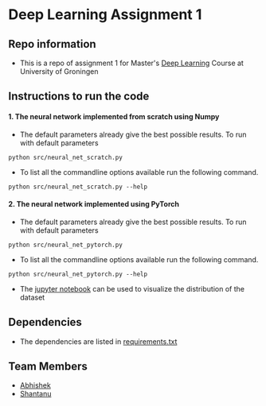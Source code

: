# Deep Learning Assignment 1

## Repo information
* This is a repo of assignment 1 for Master's [Deep Learning](https://www.rug.nl/ocasys/fwn/vak/show?code=WMAI017-05) Course at University of Groningen

## Instructions to run the code
#### 1. The neural network implemented from scratch using Numpy
* The default parameters already give the best possible results. To run with default parameters
```
python src/neural_net_scratch.py
```
* To list all the commandline options available run the following command.
```
python src/neural_net_scratch.py --help
```
#### 2. The neural network implemented using PyTorch
* The default parameters already give the best possible results. To run with default parameters
```
python src/neural_net_pytorch.py
```
* To list all the commandline options available run the following command.
```
python src/neural_net_pytorch.py --help
```
* The [jupyter notebook](src/visualize_dataset.ipynb) can be used to visualize the distribution of the dataset

## Dependencies
* The dependencies are listed in [requirements.txt](requirements.txt)

## Team Members
* [Abhishek](https://github.com/AbhishekRS4)
* [Shantanu](https://github.com/shantanu778)
